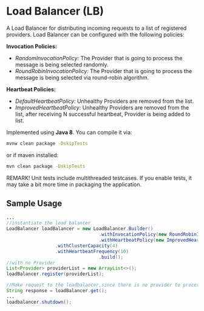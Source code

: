 # Load Balancer (LB)

A Load Balancer for distributing incoming requests to a list of registered providers.
Load Balancer can be configured with the following policies:

**Invocation Policies:**
* _RandomInvocationPolicy:_ The Provider that is going to process the message is being selected randomly.
* _RoundRobinInvocationPolicy:_ The Provider that is going to process the message is being selected via round-robin algorithm.

**Heartbeat Policies:**
* _DefaultHeartbeatPolicy:_ Unhealthy Providers are removed from the list.
* _ImprovedHeartbeatPolicy:_ Unhealthy Providers are removed from the list, after receiving  N successful heartbeat, Provider is being added to list.



Implemented using **Java 8**.
You can compile it via:

```bash
mvnw clean package -DskipTests
```
or if maven installed:

```bash
mvn clean package -DskipTests
```

REMARK! Unit tests include multithreaded testcases. If you enable tests, it may take a bit more time in packaging the application.

## Sample Usage
```java
...
//instantiate the load balancer
LoadBalancer loadBalancer = new LoadBalancer.Builder()
                                  .withInvocationPolicy(new RoundRobinInvocationPolicy())
                                  .withHeartbeatPolicy(new ImprovedHeartbeatPolicy())
				  .withClusterCapacity(4)
				  .withHeartbeatFrequency(10)
                                  .build();
//with no Provider   
List<Provider> providerList = new ArrayList<>();
loadBalancer.register(providerList);

//Make request to the loadbalancer,since there is no provider to process the request, a null respose will be returned.
String response = loadBalancer.get();
...
loadbalancer.shutdown();
```
		
